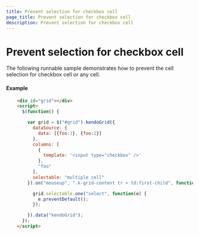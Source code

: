 ```yaml
---
title: Prevent selection for checkbox cell
page_title: Prevent selection for checkbox cell
description: Prevent selection for checkbox cell
---
```


# Prevent selection for checkbox cell

The following runnable sample demonstrates how to prevent the cell selection for checkbox cell or any cell.

#### Example

```html
    <div id="grid"></div>
    <script>
      $(function() {

        var grid = $("#grid").kendoGrid({
          dataSource: {
            data: [{foo:1}, {foo:2}]
          },
          columns: [ 
            {
              template: '<input type="checkbox" />'
            },
            "foo"
          ],
          selectable: "multiple cell"  
        }).on("mouseup", ".k-grid-content tr > td:first-child", function () {

          grid.selectable.one("select", function(e) {
            e.preventDefault();
          });    

        }).data("kendoGrid");  
      });
    </script>
```